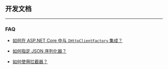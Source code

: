 ﻿## 开发文档

---

### FAQ

-   [如何在 ASP.NET Core 中与 `IHttpClientFactory` 集成？](./FAQ_IHttpClientFactory.md)

-   [如何指定 JSON 序列化器？](./FAQ_JsonSerializer.md)

-   [如何使用拦截器？](./FAQ_Interceptor.md)